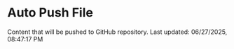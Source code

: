 # Auto Push File

Content that will be pushed to GitHub repository.
Last updated: 06/27/2025, 08:47:17 PM